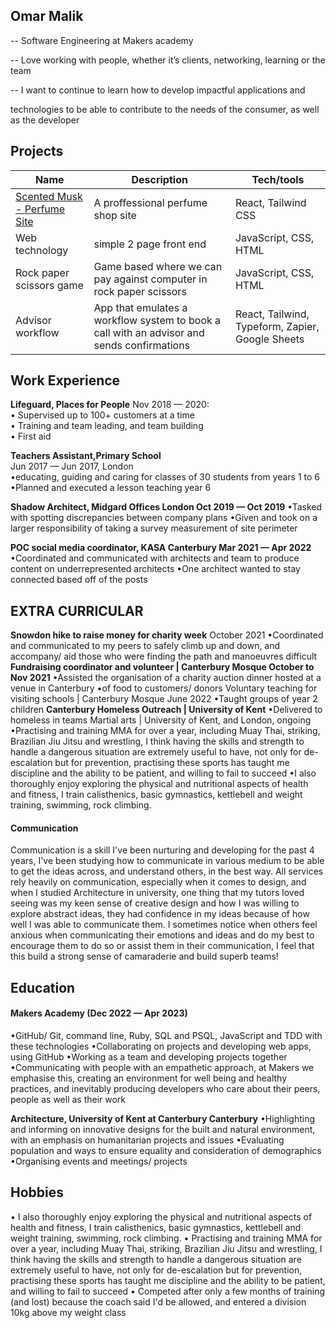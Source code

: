 ## Omar Malik

-- Software Engineering at Makers academy

-- Love working with people, whether it’s clients, networking, learning or the team

-- I want to continue to learn how to develop impactful applications and

technologies to be able to contribute to the needs of the consumer, as well as the developer

## Projects

| Name                         | Description       | Tech/tools        |
| ---------------------------- | ----------------- | ----------------- |
| [Scented Musk - Perfume Site]( https://scented-musk.vercel.app)  | A proffessional perfume shop site | React, Tailwind CSS |
| Web technology               | simple 2 page front end | JavaScript, CSS, HTML |
| Rock paper scissors game     | Game based where we can pay against computer in rock paper scissors | JavaScript, CSS, HTML |
| Advisor workflow             | App that emulates a workflow system to book a call with an advisor and sends confirmations | React, Tailwind, Typeform, Zapier, Google Sheets|


## Work Experience

 **Lifeguard, Places for People**
Nov 2018 — 2020:  
  •  Supervised up to 100+ customers at a time  
  •  Training and team leading, and team building  
  •  First aid

 **Teachers Assistant,Primary School**  
Jun 2017 — Jun 2017, London  
  •educating, guiding and caring for classes of 30 students from years 1 to 6
  •Planned and executed a lesson teaching year 6

 **Shadow Architect, Midgard Offices London Oct 2019 — Oct 2019**
•Tasked with spotting discrepancies between company plans
•Given and took on a larger responsibility of taking a survey measurement of site
perimeter


 **POC social media coordinator, KASA Canterbury Mar 2021 — Apr 2022**
•Coordinated and communicated with architects and team to produce content on
underrepresented architects
•One architect wanted to stay connected based off of the posts


## EXTRA CURRICULAR
 **Snowdon hike to raise money for charity week**
October 2021
•Coordinated and communicated to my peers to safely climb up and down, and accompany/ aid those who were finding the path and manoeuvres difficult
**Fundraising coordinator and volunteer | Canterbury Mosque October to Nov 2021**
•Assisted the organisation of a charity auction dinner hosted at a venue in Canterbury
•of food to customers/ donors
Voluntary teaching for visiting schools | Canterbury Mosque June 2022
•Taught groups of year 2 children
**Canterbury Homeless Outreach | University of Kent**
•Delivered to homeless in teams
Martial arts | University of Kent, and London, ongoing
•Practising and training MMA for over a year, including Muay Thai, striking,
Brazilian Jiu Jitsu and wrestling, I think having the skills and strength to handle a dangerous situation are extremely useful to have, not only for de-escalation but for prevention, practising these sports has taught me discipline and the ability to be patient, and willing to fail to succeed
•I also thoroughly enjoy exploring the physical and nutritional aspects of health and fitness, I train calisthenics, basic gymnastics, kettlebell and weight training, swimming, rock climbing.

#### Communication
Communication is a skill I've been nurturing and developing for the past 4 years, I've been studying how to communicate in various medium to be able to get the ideas across, and understand others, in the best way. All services rely heavily on communication, especially when it comes to design, and when I studied Architecture in university, one thing that my tutors loved seeing was my keen sense of creative design and how I was willing to explore abstract ideas, they had confidence in my ideas because of how well I was able to communicate them. I sometimes notice when others feel anxious when communicating their emotions and ideas and do my best to encourage them to do so or assist them in their communication, I feel that this build a strong sense of camaraderie and build superb teams!


## Education

#### Makers Academy (Dec 2022 — Apr 2023)
•GitHub/ Git, command line, Ruby, SQL and PSQL, JavaScript and TDD with these technologies
•Collaborating on projects and developing web apps, using GitHub
•Working as a team and developing projects together
•Communicating with people with an empathetic approach, at Makers we
emphasise this, creating an environment for well being and healthy practices, and inevitably producing developers who care about their peers, people as well as their work

 **Architecture, University of Kent at Canterbury Canterbury**
•Highlighting and informing on innovative designs for the built and natural
environment, with an emphasis on humanitarian projects and issues
•Evaluating population and ways to ensure equality and consideration of
demographics
•Organising events and meetings/ projects


## Hobbies

• I also thoroughly enjoy exploring the physical and nutritional aspects of health and
fitness, I train calisthenics, basic gymnastics, kettlebell and weight training,
swimming, rock climbing.
• Practising and training MMA for over a year, including Muay Thai, striking,
Brazilian Jiu Jitsu and wrestling, I think having the skills and strength to handle a dangerous situation are extremely useful to have, not only for de-escalation but for prevention, practising these sports has taught me discipline and the ability to be patient, and willing to fail to succeed
• Competed after only a few months of training (and lost) because the coach said I'd be allowed, and entered a division 10kg above my weight class
